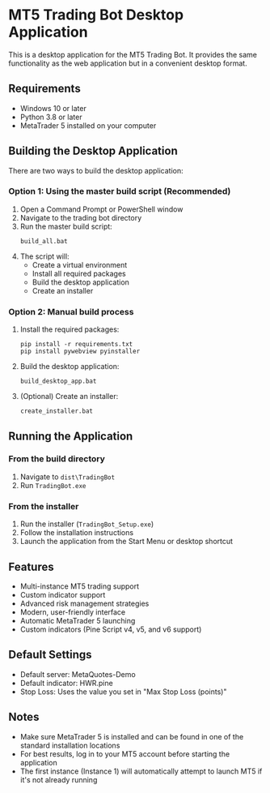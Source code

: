 # MT5 Trading Bot Desktop Application

This is a desktop application for the MT5 Trading Bot. It provides the same functionality as the web application but in a convenient desktop format.

## Requirements

- Windows 10 or later
- Python 3.8 or later
- MetaTrader 5 installed on your computer

## Building the Desktop Application

There are two ways to build the desktop application:

### Option 1: Using the master build script (Recommended)

1. Open a Command Prompt or PowerShell window
2. Navigate to the trading bot directory
3. Run the master build script:
   ```
   build_all.bat
   ```
4. The script will:
   - Create a virtual environment
   - Install all required packages
   - Build the desktop application
   - Create an installer

### Option 2: Manual build process

1. Install the required packages:
   ```
   pip install -r requirements.txt
   pip install pywebview pyinstaller
   ```

2. Build the desktop application:
   ```
   build_desktop_app.bat
   ```

3. (Optional) Create an installer:
   ```
   create_installer.bat
   ```

## Running the Application

### From the build directory

1. Navigate to `dist\TradingBot`
2. Run `TradingBot.exe`

### From the installer

1. Run the installer (`TradingBot_Setup.exe`)
2. Follow the installation instructions
3. Launch the application from the Start Menu or desktop shortcut

## Features

- Multi-instance MT5 trading support
- Custom indicator support
- Advanced risk management strategies
- Modern, user-friendly interface
- Automatic MetaTrader 5 launching
- Custom indicators (Pine Script v4, v5, and v6 support)

## Default Settings

- Default server: MetaQuotes-Demo
- Default indicator: HWR.pine
- Stop Loss: Uses the value you set in "Max Stop Loss (points)"

## Notes

- Make sure MetaTrader 5 is installed and can be found in one of the standard installation locations
- For best results, log in to your MT5 account before starting the application
- The first instance (Instance 1) will automatically attempt to launch MT5 if it's not already running 